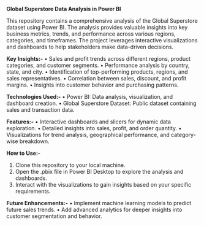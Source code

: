 
**Global Superstore Data Analysis in Power BI**

This repository contains a comprehensive analysis of the Global Superstore dataset using Power BI. 
The analysis provides valuable insights into key business metrics, trends, and performance across 
various regions, categories, and timeframes. The project leverages interactive visualizations and 
dashboards to help stakeholders make data-driven decisions. 

**Key Insights:-**
• Sales and profit trends across different regions, product categories, and customer segments. 
• Performance analysis by country, state, and city. 
• Identification of top-performing products, regions, and sales representatives. 
• Correlation between sales, discount, and profit margins. 
• Insights into customer behavior and purchasing patterns. 

**Technologies Used:-** 
• Power BI: Data analysis, visualization, and dashboard creation. 
• Global Superstore Dataset: Public dataset containing sales and transaction data. 

**Features:-** 
• Interactive dashboards and slicers for dynamic data exploration. 
• Detailed insights into sales, profit, and order quantity. 
• Visualizations for trend analysis, geographical performance, and category-wise breakdown. 

**How to Use:-** 
1. Clone this repository to your local machine. 
2. Open the .pbix file in Power BI Desktop to explore the analysis and dashboards. 
3. Interact with the visualizations to gain insights based on your specific requirements. 

**Future Enhancements:-** 
• Implement machine learning models to predict future sales trends. 
• Add advanced analytics for deeper insights into customer segmentation and behavior.

